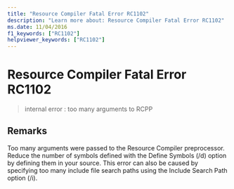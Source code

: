 ```yaml
---
title: "Resource Compiler Fatal Error RC1102"
description: "Learn more about: Resource Compiler Fatal Error RC1102"
ms.date: 11/04/2016
f1_keywords: ["RC1102"]
helpviewer_keywords: ["RC1102"]
---
```

# Resource Compiler Fatal Error RC1102

> internal error : too many arguments to RCPP

## Remarks

Too many arguments were passed to the Resource Compiler preprocessor. Reduce the number of symbols defined with the Define Symbols (/d) option by defining them in your source. This error can also be caused by specifying too many include file search paths using the Include Search Path option (/i).

